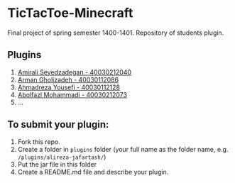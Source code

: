 # TicTacToe-Minecraft
Final project of spring semester 1400-1401. Repository of students plugin.

## Plugins
1. [Amirali Seyedzadegan - 40030212040](https://github.com/apnit/TicTacToe-Minecraft/tree/main/plugins/AmirAli_Seyedzadegan)
2. [Arman Gholizadeh - 40030112086](https://github.com/apnit/TicTacToe-Minecraft/tree/main/plugins/ArmanGholizadeh)
3. [Ahmadreza Yousefi - 40030112128](https://github.com/apnit/TicTacToe-Minecraft/tree/main/plugins/Ahmadreza-Yousefi)
4. [Abolfazl Mohammadi - 40030212073](https://github.com/apnit/TicTacToe-Minecraft/tree/main/plugins/abolfazl-mohammadi)
5. ...

## To submit your plugin:
1. Fork this repo.
2. Create a folder in `plugins` folder (your full name as the folder name, e.g. `/plugins/alireza-jafartash/`)
3. Put the jar file in this folder
4. Create a README.md file and describe your plugin.
